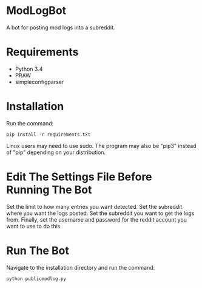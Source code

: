 # ModLogBot
A bot for posting mod logs into a subreddit.

# Requirements
* Python 3.4
* PRAW
* simpleconfigparser

# Installation
Run the command:

    pip install -r requirements.txt

Linux users may need to use sudo. The program may also be "pip3" instead of "pip" depending on your distribution.

# Edit The Settings File Before Running The Bot
Set the limit to how many entries you want detected. Set the subreddit where you want the logs posted. Set the subreddit you want to get the logs from. Finally, set the username and password for the reddit account you want to use to do this.

# Run The Bot
Navigate to the installation directory and run the command:

    python publicmodlog.py
